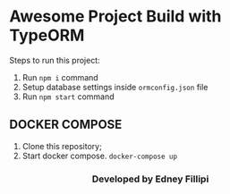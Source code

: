 # Awesome Project Build with TypeORM

Steps to run this project:

1. Run `npm i` command
2. Setup database settings inside `ormconfig.json` file
3. Run `npm start` command


## DOCKER COMPOSE

1. Clone this repository;<br />
2. Start docker compose. `docker-compose up`<br />

<h3 align="center">Developed by Edney Fillipi</h3>
